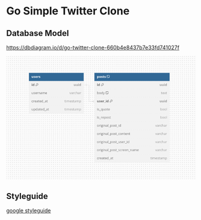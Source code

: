 # Go Simple Twitter Clone


## Database Model
https://dbdiagram.io/d/go-twitter-clone-660b4e8437b7e33fd741027f


![img.png](docs/img.png)




## Styleguide 

[google styleguide](https://google.github.io/styleguide/go/decisions#variable-names)
